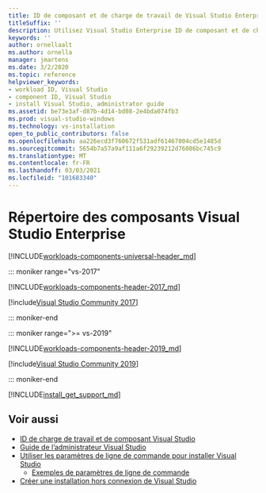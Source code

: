 ```yaml
---
title: ID de composant et de charge de travail de Visual Studio Enterprise
titleSuffix: ''
description: Utilisez Visual Studio Enterprise ID de composant et de charge de travail pour installer Visual Studio à partir de la ligne de commande ou spécifier une dépendance dans un manifeste VSIX.
keywords: ''
author: ornellaalt
ms.author: ornella
manager: jmartens
ms.date: 3/2/2020
ms.topic: reference
helpviewer_keywords:
- workload ID, Visual Studio
- component ID, Visual Studio
- install Visual Studio, administrator guide
ms.assetid: be73e3af-d87b-4d14-bd08-2e4bda074fb3
ms.prod: visual-studio-windows
ms.technology: vs-installation
open_to_public_contributors: false
ms.openlocfilehash: aa226ecd3f760672f531adf61467004cd5e1485d
ms.sourcegitcommit: 5654b7a57a9af111a6f29239212d76086bc745c9
ms.translationtype: MT
ms.contentlocale: fr-FR
ms.lasthandoff: 03/03/2021
ms.locfileid: "101683340"
---
```

# <a name="visual-studio-enterprise-component-directory"></a>Répertoire des composants Visual Studio Enterprise

[!INCLUDE[workloads-components-universal-header_md](includes/workloads-components-universal-header_md.md)]

::: moniker range="vs-2017"

[!INCLUDE[workloads-components-header-2017_md](includes/workloads-components-header-2017_md.md)]

[!include[Visual Studio Community 2017](includes/vs-2017/workload-component-id-vs-enterprise.md)]

::: moniker-end

::: moniker range=">= vs-2019"

[!INCLUDE[workloads-components-header-2019_md](includes/workloads-components-header-2019_md.md)]

[!include[Visual Studio Community 2019](includes/vs-2019/workload-component-id-vs-enterprise.md)]

::: moniker-end

[!INCLUDE[install_get_support_md](includes/install_get_support_md.md)]

## <a name="see-also"></a>Voir aussi

* [ID de charge de travail et de composant Visual Studio](workload-and-component-ids.md)
* [Guide de l’administrateur Visual Studio](visual-studio-administrator-guide.md)
* [Utiliser les paramètres de ligne de commande pour installer Visual Studio](use-command-line-parameters-to-install-visual-studio.md)
  * [Exemples de paramètres de ligne de commande](command-line-parameter-examples.md)
* [Créer une installation hors connexion de Visual Studio](create-an-offline-installation-of-visual-studio.md)
